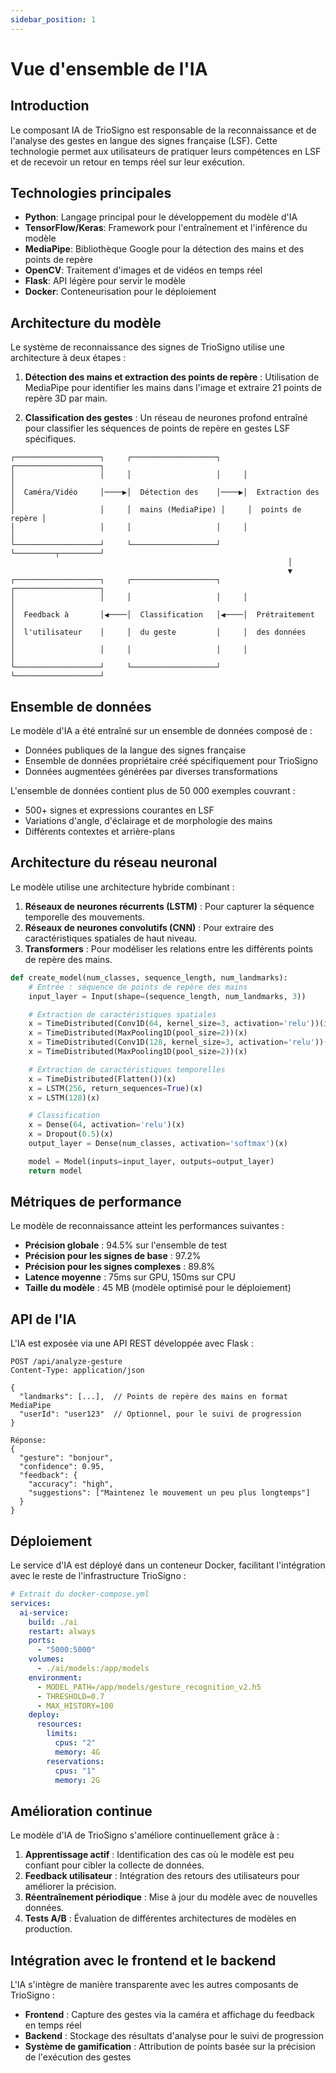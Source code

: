 ```yaml
---
sidebar_position: 1
---
```


# Vue d'ensemble de l'IA

## Introduction

Le composant IA de TrioSigno est responsable de la reconnaissance et de l'analyse des gestes en langue des signes française (LSF). Cette technologie permet aux utilisateurs de pratiquer leurs compétences en LSF et de recevoir un retour en temps réel sur leur exécution.

## Technologies principales

- **Python**: Langage principal pour le développement du modèle d'IA
- **TensorFlow/Keras**: Framework pour l'entraînement et l'inférence du modèle
- **MediaPipe**: Bibliothèque Google pour la détection des mains et des points de repère
- **OpenCV**: Traitement d'images et de vidéos en temps réel
- **Flask**: API légère pour servir le modèle
- **Docker**: Conteneurisation pour le déploiement

## Architecture du modèle

Le système de reconnaissance des signes de TrioSigno utilise une architecture à deux étapes :

1. **Détection des mains et extraction des points de repère** : Utilisation de MediaPipe pour identifier les mains dans l'image et extraire 21 points de repère 3D par main.

2. **Classification des gestes** : Un réseau de neurones profond entraîné pour classifier les séquences de points de repère en gestes LSF spécifiques.

```
┌───────────────────┐     ┌───────────────────┐     ┌───────────────────┐
│                   │     │                   │     │                   │
│  Caméra/Vidéo     │────▶│  Détection des    │────▶│  Extraction des   │
│                   │     │  mains (MediaPipe) │     │  points de repère │
│                   │     │                   │     │                   │
└───────────────────┘     └───────────────────┘     └─────────┬─────────┘
                                                              │
                                                              ▼
┌───────────────────┐     ┌───────────────────┐     ┌───────────────────┐
│                   │     │                   │     │                   │
│  Feedback à       │◀────│  Classification   │◀────│  Prétraitement    │
│  l'utilisateur    │     │  du geste         │     │  des données      │
│                   │     │                   │     │                   │
└───────────────────┘     └───────────────────┘     └───────────────────┘
```

## Ensemble de données

Le modèle d'IA a été entraîné sur un ensemble de données composé de :

- Données publiques de la langue des signes française
- Ensemble de données propriétaire créé spécifiquement pour TrioSigno
- Données augmentées générées par diverses transformations

L'ensemble de données contient plus de 50 000 exemples couvrant :

- 500+ signes et expressions courantes en LSF
- Variations d'angle, d'éclairage et de morphologie des mains
- Différents contextes et arrière-plans

## Architecture du réseau neuronal

Le modèle utilise une architecture hybride combinant :

1. **Réseaux de neurones récurrents (LSTM)** : Pour capturer la séquence temporelle des mouvements.
2. **Réseaux de neurones convolutifs (CNN)** : Pour extraire des caractéristiques spatiales de haut niveau.
3. **Transformers** : Pour modéliser les relations entre les différents points de repère des mains.

```python
def create_model(num_classes, sequence_length, num_landmarks):
    # Entrée : séquence de points de repère des mains
    input_layer = Input(shape=(sequence_length, num_landmarks, 3))

    # Extraction de caractéristiques spatiales
    x = TimeDistributed(Conv1D(64, kernel_size=3, activation='relu'))(input_layer)
    x = TimeDistributed(MaxPooling1D(pool_size=2))(x)
    x = TimeDistributed(Conv1D(128, kernel_size=3, activation='relu'))(x)
    x = TimeDistributed(MaxPooling1D(pool_size=2))(x)

    # Extraction de caractéristiques temporelles
    x = TimeDistributed(Flatten())(x)
    x = LSTM(256, return_sequences=True)(x)
    x = LSTM(128)(x)

    # Classification
    x = Dense(64, activation='relu')(x)
    x = Dropout(0.5)(x)
    output_layer = Dense(num_classes, activation='softmax')(x)

    model = Model(inputs=input_layer, outputs=output_layer)
    return model
```

## Métriques de performance

Le modèle de reconnaissance atteint les performances suivantes :

- **Précision globale** : 94.5% sur l'ensemble de test
- **Précision pour les signes de base** : 97.2%
- **Précision pour les signes complexes** : 89.8%
- **Latence moyenne** : 75ms sur GPU, 150ms sur CPU
- **Taille du modèle** : 45 MB (modèle optimisé pour le déploiement)

## API de l'IA

L'IA est exposée via une API REST développée avec Flask :

```
POST /api/analyze-gesture
Content-Type: application/json

{
  "landmarks": [...],  // Points de repère des mains en format MediaPipe
  "userId": "user123"  // Optionnel, pour le suivi de progression
}

Réponse:
{
  "gesture": "bonjour",
  "confidence": 0.95,
  "feedback": {
    "accuracy": "high",
    "suggestions": ["Maintenez le mouvement un peu plus longtemps"]
  }
}
```

## Déploiement

Le service d'IA est déployé dans un conteneur Docker, facilitant l'intégration avec le reste de l'infrastructure TrioSigno :

```yaml
# Extrait du docker-compose.yml
services:
  ai-service:
    build: ./ai
    restart: always
    ports:
      - "5000:5000"
    volumes:
      - ./ai/models:/app/models
    environment:
      - MODEL_PATH=/app/models/gesture_recognition_v2.h5
      - THRESHOLD=0.7
      - MAX_HISTORY=100
    deploy:
      resources:
        limits:
          cpus: "2"
          memory: 4G
        reservations:
          cpus: "1"
          memory: 2G
```

## Amélioration continue

Le modèle d'IA de TrioSigno s'améliore continuellement grâce à :

1. **Apprentissage actif** : Identification des cas où le modèle est peu confiant pour cibler la collecte de données.
2. **Feedback utilisateur** : Intégration des retours des utilisateurs pour améliorer la précision.
3. **Réentraînement périodique** : Mise à jour du modèle avec de nouvelles données.
4. **Tests A/B** : Évaluation de différentes architectures de modèles en production.

## Intégration avec le frontend et le backend

L'IA s'intègre de manière transparente avec les autres composants de TrioSigno :

- **Frontend** : Capture des gestes via la caméra et affichage du feedback en temps réel
- **Backend** : Stockage des résultats d'analyse pour le suivi de progression
- **Système de gamification** : Attribution de points basée sur la précision de l'exécution des gestes
